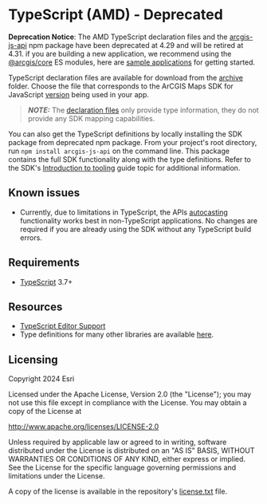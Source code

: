 # TypeScript (AMD) - Deprecated

**Deprecation Notice**: The AMD TypeScript declaration files and the [arcgis-js-api](https://www.npmjs.com/package/arcgis-js-api) npm package have been deprecated at 4.29 and will be retired at 4.31. if you are building a new application, we recommend using the [@arcgis/core](https://developers.arcgis.com/javascript/latest/es-modules/) ES modules, here are [sample applications](https://github.com/Esri/jsapi-resources/tree/main/core-samples) for getting started.

TypeScript declaration files are available for download from the [archive](./archive/) folder. Choose the file that corresponds to the ArCGIS Maps SDK for JavaScript [version](https://developers.arcgis.com/javascript/latest/install-and-set-up/#amd-modules-via-arcgis-cdn) being used in your app. 

> **_NOTE:_**  The [declaration files](https://www.typescriptlang.org/docs/handbook/2/type-declarations.html#dts-files) only provide type information, they do not provide any SDK mapping capabilities. 

You can also get the TypeScript definitions by locally installing the SDK package from deprecated npm package. From your project's root directory, run `npm install arcgis-js-api` on the command line. This package contains the full SDK functionality along with the type definitions. Refer to the SDK's [Introduction to tooling](https://developers.arcgis.com/javascript/latest/tooling-intro/) guide topic for additional information.

## Known issues

* Currently, due to limitations in TypeScript, the APIs [autocasting](https://developers.arcgis.com/javascript/latest/programming-patterns/#autocasting) functionality works best in non-TypeScript applications. No changes are required if you are already using the SDK without any TypeScript build errors.

## Requirements

* [TypeScript][2] 3.7+

## Resources

* [TypeScript Editor Support][3]
* Type definitions for many other libraries are available [here][4].

## Licensing
Copyright 2024 Esri

Licensed under the Apache License, Version 2.0 (the "License");
you may not use this file except in compliance with the License.
You may obtain a copy of the License at

   http://www.apache.org/licenses/LICENSE-2.0

Unless required by applicable law or agreed to in writing, software
distributed under the License is distributed on an "AS IS" BASIS,
WITHOUT WARRANTIES OR CONDITIONS OF ANY KIND, either express or implied.
See the License for the specific language governing permissions and
limitations under the License.

A copy of the license is available in the repository's [license.txt](https://github.com/Esri/jsapi-resources/blob/master/license.txt) file.

[1]: https://github.com/DefinitelyTyped/DefinitelyTyped/tree/master/types/arcgis-js-api
[2]: http://www.typescriptlang.org/
[3]: https://github.com/Microsoft/TypeScript/wiki/TypeScript-Editor-Support
[4]: https://github.com/DefinitelyTyped/DefinitelyTyped
